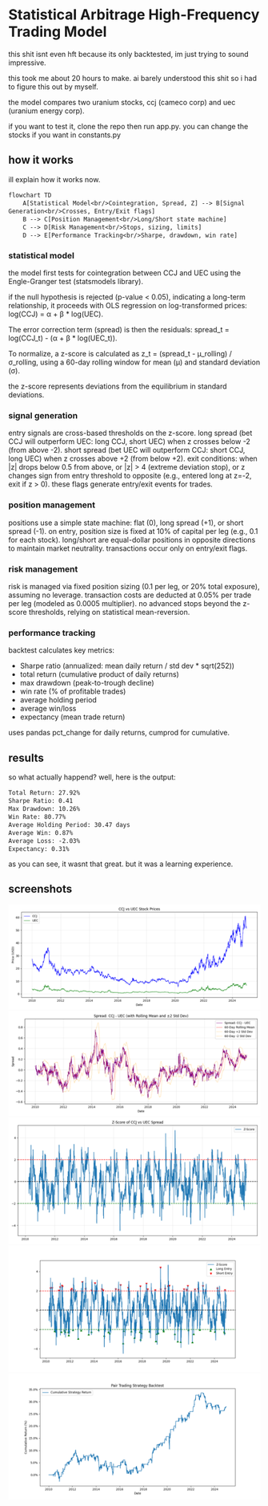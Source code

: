 # Statistical Arbitrage High-Frequency Trading Model

this shit isnt even hft because its only backtested, im just trying to sound impressive.

this took me about 20 hours to make. ai barely understood this shit so i had to figure this out by myself.

the model compares two uranium stocks, ccj (cameco corp) and uec (uranium energy corp).

if you want to test it, clone the repo then run app.py. you can change the stocks if you want in constants.py

## how it works
ill explain how it works now.

```mermaid
flowchart TD
    A[Statistical Model<br/>Cointegration, Spread, Z] --> B[Signal Generation<br/>Crosses, Entry/Exit flags]
    B --> C[Position Management<br/>Long/Short state machine]
    C --> D[Risk Management<br/>Stops, sizing, limits]
    D --> E[Performance Tracking<br/>Sharpe, drawdown, win rate]
```

### statistical model
the model first tests for cointegration between CCJ and UEC using the Engle-Granger test (statsmodels library). 

if the null hypothesis is rejected (p-value < 0.05), indicating a long-term relationship, it proceeds with OLS regression on log-transformed prices: log(CCJ) = α + β * log(UEC). 

The error correction term (spread) is then the residuals: spread_t = log(CCJ_t) - (α + β * log(UEC_t)). 

To normalize, a z-score is calculated as z_t = (spread_t - μ_rolling) / σ_rolling, using a 60-day rolling window for mean (μ) and standard deviation (σ). 

the z-score represents deviations from the equilibrium in standard deviations.

### signal generation
entry signals are cross-based thresholds on the z-score. long spread (bet CCJ will outperform UEC: long CCJ, short UEC) when z crosses below -2 (from above -2). short spread (bet UEC will outperform CCJ: short CCJ, long UEC) when z crosses above +2 (from below +2). exit conditions: when |z| drops below 0.5 from above, or |z| > 4 (extreme deviation stop), or z changes sign from entry threshold to opposite (e.g., entered long at z=-2, exit if z > 0). these flags generate entry/exit events for trades.

### position management
positions use a simple state machine: flat (0), long spread (+1), or short spread (-1). on entry, position size is fixed at 10% of capital per leg (e.g., 0.1 for each stock). long/short are equal-dollar positions in opposite directions to maintain market neutrality. transactions occur only on entry/exit flags.

### risk management
risk is managed via fixed position sizing (0.1 per leg, or 20% total exposure), assuming no leverage. transaction costs are deducted at 0.05% per trade per leg (modeled as 0.0005 multiplier). no advanced stops beyond the z-score thresholds, relying on statistical mean-reversion.

### performance tracking
backtest calculates key metrics: 

- Sharpe ratio (annualized: mean daily return / std dev * sqrt(252))
- total return (cumulative product of daily returns)
- max drawdown (peak-to-trough decline)
- win rate (% of profitable trades)
- average holding period
- average win/loss
- expectancy (mean trade return)

uses pandas pct_change for daily returns, cumprod for cumulative.

## results

so what actually happend? well, here is the output:

```
Total Return: 27.92%
Sharpe Ratio: 0.41
Max Drawdown: 10.26%
Win Rate: 80.77%
Average Holding Period: 30.47 days
Average Win: 0.87%
Average Loss: -2.03%
Expectancy: 0.31%
```

as you can see, it wasnt that great. but it was a learning experience.

## screenshots
![prices](ccj_uec_prices.png)
![spread with rolling mean](ccj_uec_spread_rolling_mean.png)
![z score of spread](ccj_uec_z_score_of_spread.png)
![entry signals](stat_arb_signals.png)
![cumulative returns](stat_arb_cumulative_returns.png)
